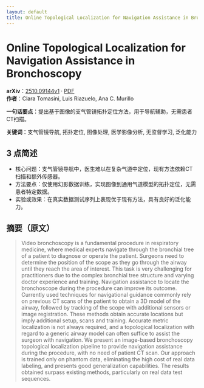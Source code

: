 ```yaml
---
layout: default
title: Online Topological Localization for Navigation Assistance in Bronchoscopy
---
```


# Online Topological Localization for Navigation Assistance in Bronchoscopy
**arXiv**：[2510.09144v1](https://arxiv.org/abs/2510.09144) · [PDF](https://arxiv.org/pdf/2510.09144.pdf)  
**作者**：Clara Tomasini, Luis Riazuelo, Ana C. Murillo  

**一句话要点**：提出基于图像的支气管镜拓扑定位方法，用于导航辅助，无需患者CT扫描。

**关键词**：支气管镜导航, 拓扑定位, 图像处理, 医学影像分析, 无监督学习, 泛化能力

## 3 点简述
- 核心问题：支气管镜导航中，医生难以在复杂气道中定位，现有方法依赖CT扫描和额外传感器。
- 方法要点：仅使用幻影数据训练，实现图像到通用气道模型的拓扑定位，无需患者特定数据。
- 实验或效果：在真实数据测试序列上表现优于现有方法，具有良好的泛化能力。

## 摘要（原文）

> Video bronchoscopy is a fundamental procedure in respiratory medicine, where
> medical experts navigate through the bronchial tree of a patient to diagnose or
> operate the patient. Surgeons need to determine the position of the scope as
> they go through the airway until they reach the area of interest. This task is
> very challenging for practitioners due to the complex bronchial tree structure
> and varying doctor experience and training. Navigation assistance to locate the
> bronchoscope during the procedure can improve its outcome. Currently used
> techniques for navigational guidance commonly rely on previous CT scans of the
> patient to obtain a 3D model of the airway, followed by tracking of the scope
> with additional sensors or image registration. These methods obtain accurate
> locations but imply additional setup, scans and training. Accurate metric
> localization is not always required, and a topological localization with regard
> to a generic airway model can often suffice to assist the surgeon with
> navigation. We present an image-based bronchoscopy topological localization
> pipeline to provide navigation assistance during the procedure, with no need of
> patient CT scan. Our approach is trained only on phantom data, eliminating the
> high cost of real data labeling, and presents good generalization capabilities.
> The results obtained surpass existing methods, particularly on real data test
> sequences.


